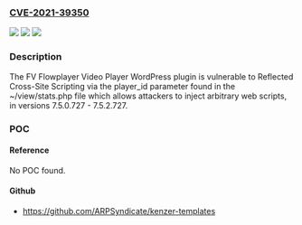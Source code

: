 ### [CVE-2021-39350](https://cve.mitre.org/cgi-bin/cvename.cgi?name=CVE-2021-39350)
![](https://img.shields.io/static/v1?label=Product&message=FV%20Flowplayer%20Video%20Player&color=blue)
![](https://img.shields.io/static/v1?label=Version&message=7.5.0.727%20-%207.5.2.727%3D%207.5.2.727%20&color=brighgreen)
![](https://img.shields.io/static/v1?label=Vulnerability&message=CWE-79%20Cross-site%20Scripting%20(XSS)&color=brighgreen)

### Description

The FV Flowplayer Video Player WordPress plugin is vulnerable to Reflected Cross-Site Scripting via the player_id parameter found in the ~/view/stats.php file which allows attackers to inject arbitrary web scripts, in versions 7.5.0.727 - 7.5.2.727.

### POC

#### Reference
No POC found.

#### Github
- https://github.com/ARPSyndicate/kenzer-templates

